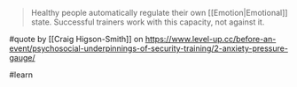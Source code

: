 > Healthy people automatically regulate their own [[Emotion|Emotional]] state. Successful trainers work with this capacity, not against it.

#quote  by [[Craig Higson-Smith]] on https://www.level-up.cc/before-an-event/psychosocial-underpinnings-of-security-training/2-anxiety-pressure-gauge/ 

#learn 